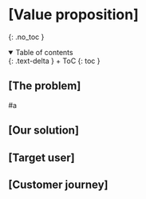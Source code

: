 

# [Value proposition]
{: .no_toc }

<details open markdown="block">
{: .text-delta }
<summary>Table of contents</summary>
+ ToC
{: toc }
</details>

## [The problem]
#a

## [Our solution]

## [Target user]

## [Customer journey]
